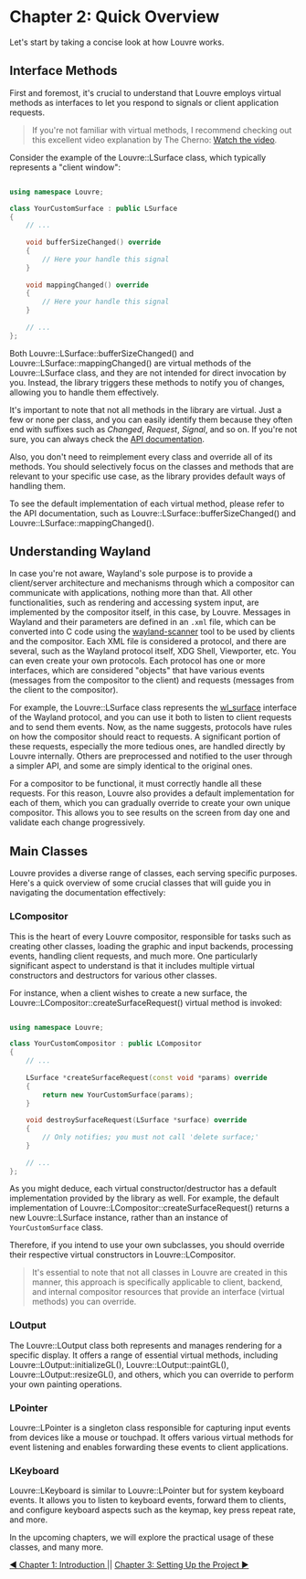 # Chapter 2: Quick Overview

Let's start by taking a concise look at how Louvre works.

## Interface Methods

First and foremost, it's crucial to understand that Louvre employs virtual methods as interfaces to let you respond to signals or client application requests. 

> If you're not familiar with virtual methods, I recommend checking out this excellent video explanation by The Cherno: [Watch the video](https://www.youtube.com/watch?v=oIV2KchSyGQ).

Consider the example of the Louvre::LSurface class, which typically represents a "client window":

```cpp

using namespace Louvre;

class YourCustomSurface : public LSurface
{
	// ... 
    
    void bufferSizeChanged() override
    {
    	// Here your handle this signal
    }
    
    void mappingChanged() override
    {
    	// Here your handle this signal
    }
    
    // ... 
};
```

Both Louvre::LSurface::bufferSizeChanged() and Louvre::LSurface::mappingChanged() are virtual methods of the Louvre::LSurface class, and they are not intended for direct invocation by you. Instead, the library triggers these methods to notify you of changes, allowing you to handle them effectively.

It's important to note that not all methods in the library are virtual. Just a few or none per class, and you can easily identify them because they often end with suffixes such as *Changed*, *Request*, *Signal*, and so on. If you're not sure, you can always check the [API documentation](annotated.html).

Also, you don't need to reimplement every class and override all of its methods. You should selectively focus on the classes and methods that are relevant to your specific use case, as the library provides default ways of handling them.

To see the default implementation of each virtual method, please refer to the API documentation, such as Louvre::LSurface::bufferSizeChanged() and Louvre::LSurface::mappingChanged().

## Understanding Wayland

In case you're not aware, Wayland's sole purpose is to provide a client/server architecture and mechanisms through which a compositor can communicate with applications, nothing more than that. All other functionalities, such as rendering and accessing system input, are implemented by the compositor itself, in this case, by Louvre. Messages in Wayland and their parameters are defined in an `.xml` file, which can be converted into C code using the [wayland-scanner](https://wayland-book.com/libwayland/wayland-scanner.html) tool to be used by clients and the compositor. Each XML file is considered a protocol, and there are several, such as the Wayland protocol itself, XDG Shell, Viewporter, etc. You can even create your own protocols. Each protocol has one or more interfaces, which are considered "objects" that have various events (messages from the compositor to the client) and requests (messages from the client to the compositor).

For example, the Louvre::LSurface class represents the [wl_surface](https://wayland.app/protocols/wayland#wl_surface) interface of the Wayland protocol, and you can use it both to listen to client requests and to send them events. Now, as the name suggests, protocols have rules on how the compositor should react to requests. A significant portion of these requests, especially the more tedious ones, are handled directly by Louvre internally. Others are preprocessed and notified to the user through a simpler API, and some are simply identical to the original ones. 

For a compositor to be functional, it must correctly handle all these requests. For this reason, Louvre also provides a default implementation for each of them, which you can gradually override to create your own unique compositor. This allows you to see results on the screen from day one and validate each change progressively.

## Main Classes

Louvre provides a diverse range of classes, each serving specific purposes. Here's a quick overview of some crucial classes that will guide you in navigating the documentation effectively:

### LCompositor

This is the heart of every Louvre compositor, responsible for tasks such as creating other classes, loading the graphic and input backends, processing events, handling client requests, and much more. One particularly significant aspect to understand is that it includes multiple virtual constructors and destructors for various other classes.

For instance, when a client wishes to create a new surface, the Louvre::LCompositor::createSurfaceRequest() virtual method is invoked:

```cpp

using namespace Louvre;

class YourCustomCompositor : public LCompositor
{
	// ... 
    
    LSurface *createSurfaceRequest(const void *params) override
    {
    	return new YourCustomSurface(params);
    }
    
    void destroySurfaceRequest(LSurface *surface) override
    {
    	// Only notifies; you must not call 'delete surface;'
    }
    
    // ... 
};
```

As you might deduce, each virtual constructor/destructor has a default implementation provided by the library as well. For example, the default implementation of Louvre::LCompositor::createSurfaceRequest() returns a new Louvre::LSurface instance, rather than an instance of `YourCustomSurface` class.

Therefore, if you intend to use your own subclasses, you should override their respective virtual constructors in Louvre::LCompositor.

> It's essential to note that not all classes in Louvre are created in this manner, this approach is specifically applicable to client, backend, and internal compositor resources that provide an interface (virtual methods) you can override.

### LOutput

The Louvre::LOutput class both represents and manages rendering for a specific display. It offers a range of essential virtual methods, including Louvre::LOutput::initializeGL(), Louvre::LOutput::paintGL(), Louvre::LOutput::resizeGL(), and others, which you can override to perform your own painting operations.

### LPointer

Louvre::LPointer is a singleton class responsible for capturing input events from devices like a mouse or touchpad. It offers various virtual methods for event listening and enables forwarding these events to client applications.

### LKeyboard

Louvre::LKeyboard is similar to Louvre::LPointer but for system keyboard events. It allows you to listen to keyboard events, forward them to clients, and configure keyboard aspects such as the keymap, key press repeat rate, and more.

In the upcoming chapters, we will explore the practical usage of these classes, and many more.

<a href="md_md_tutorial_01.html">◀ Chapter 1: Introduction </a> || <a href="md_md_tutorial_03.html"> Chapter 3: Setting Up the Project ▶</a>
